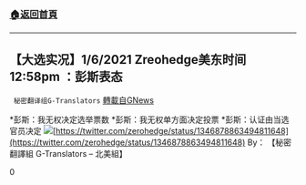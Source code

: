 ###  [:house:返回首頁](https://github.com/ourhimalayas/txt)
---

## 【大选实况】1/6/2021 Zreohedge美东时间12:58pm ：彭斯表态
` 秘密翻译组G-Translators` [轉載自GNews](https://gnews.org/zh-hans/723575/)

\*彭斯：我无权决定选举票数
\*彭斯：我无权单方面决定投票
\*彭斯：认证由当选官员决定
![]()![](https://gnews.org/wp-content/uploads/2021/01/Capture-20.jpg)[https://twitter.com/zerohedge/status/1346878863494811648](https://twitter.com/zerohedge/status/1346878863494811648)
By： 【秘密翻譯組 G-Translators – 北美組】

0
